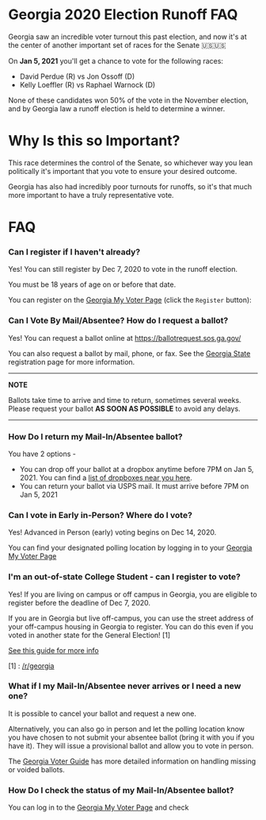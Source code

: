 # Georgia 2020 Election Runoff FAQ

Georgia saw an incredible voter turnout this past election, and now it's at the center of another important set of races for the Senate 🇺🇸🇺🇸

On **Jan 5, 2021** you'll get a chance to vote for the following races:

* David Perdue (R) vs Jon Ossoff (D)
* Kelly Loeffler (R) vs Raphael Warnock (D)

None of these candidates won 50% of the vote in the November election, and by Georgia law a runoff election is held to determine a winner.

# Why Is this so Important?

This race determines the control of the Senate, so whichever way you lean politically it's important that you vote to ensure your desired outcome.

Georgia has also had incredibly poor turnouts for runoffs, so it's that much more important to have a truly representative vote.

# FAQ

### Can I register if I haven't already?

Yes! You can still register by Dec 7, 2020 to vote in the runoff election.

You must be 18 years of age on or before that date.

You can register on the [Georgia My Voter Page](https://www.mvp.sos.ga.gov/MVP/mvp.do) (click the `Register` button):


### Can I Vote By Mail/Absentee? How do I request a ballot?

Yes! You can request a ballot online at https://ballotrequest.sos.ga.gov/

You can also request a ballot by mail, phone, or fax. See the [Georgia State](https://georgia.gov/vote-absentee-ballot) registration page for more information.

---
**NOTE**

Ballots take time to arrive and time to return, sometimes several weeks. Please request your ballot **AS SOON AS POSSIBLE** to avoid any delays.

---

### How Do I return my Mail-In/Absentee ballot?

You have 2 options -

* You can drop off your ballot at a dropbox anytime before 7PM on Jan 5, 2021. You can find a [list of dropboxes near you here](https://www.ajc.com/politics/where-are-absentee-ballot-drop-boxes-in-metro-atlanta/YWWVPFUDFZF5ZB6JLH5S33UIEU/).
* You can return your ballot via USPS mail. It must arrive before 7PM on Jan 5, 2021


### Can I vote in Early in-Person? Where do I vote?

Yes! Advanced in Person (early) voting begins on Dec 14, 2020.

You can find your designated polling location by logging in to your [Georgia My Voter Page](https://www.mvp.sos.ga.gov/MVP/mvp.do)


### I'm an out-of-state College Student - can I register to vote?

Yes! If you are living on campus or off campus in Georgia, you are eligible to register before the deadline of Dec 7, 2020.

If you are in Georgia but live off-campus, you can use the street address of your off-campus housing in Georgia to register. You can do this even if you voted in another state for the General Election! [1]

[See this guide for more info](https://campuselect.org/voter-education/candidate-issue-guides/student-voter-guide-for-georgia-2020-primary-election/)

[1] : [/r/georgia](https://old.reddit.com/r/Georgia/comments/jor25e/attention_georgia_voters_re_upcoming_georgia/)


### What if I my Mail-In/Absentee never arrives or I need a new one?

It is possible to cancel your ballot and request a new one.

Alternatively, you can also go in person and let the polling location know you have chosen to not submit your absentee ballot (bring it with you if you have it). They will issue a provisional ballot and allow you to vote in person.

The [Georgia Voter Guide](https://faq.georgiavoter.guide/en/article/what-to-do-if-youve-lost-never-received-or-need-to-cancel-your-absentee-ballot-and-vote-in-person) has more detailed information on handling missing or voided ballots.


### How Do I check the status of my Mail-In/Absentee ballot?

You can log in to the [Georgia My Voter Page](https://www.mvp.sos.ga.gov/MVP/mvp.do) and check
